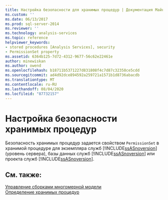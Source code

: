```yaml
---
title: Настройка безопасности для хранимых процедур | Документация Майкрософт
ms.custom: ''
ms.date: 06/13/2017
ms.prod: sql-server-2014
ms.reviewer: ''
ms.technology: analysis-services
ms.topic: reference
helpviewer_keywords:
- stored procedures [Analysis Services], security
- PermissionSet property
ms.assetid: 6364b125-7d72-4312-9677-56c62e22461e
author: minewiskan
ms.author: owend
ms.openlocfilehash: b18711b5371227d831808f4c7d87c32358ce5cdd
ms.sourcegitcommit: ad4d92dce894592a259721a1571b1d8736abacdb
ms.translationtype: MT
ms.contentlocale: ru-RU
ms.lasthandoff: 08/04/2020
ms.locfileid: "87732157"
---
```

# <a name="setting-security-for-stored-procedures"></a>Настройка безопасности хранимых процедур
  Безопасность хранимых процедур задается свойством `PermissionSet` в хранимой процедуре для экземпляра служб [!INCLUDE[ssASnoversion](../../includes/ssasnoversion-md.md)] (уровень сервера), базы данных служб [!INCLUDE[ssASnoversion](../../includes/ssasnoversion-md.md)] или проекта служб [!INCLUDE[ssASnoversion](../../includes/ssasnoversion-md.md)].  
  
## <a name="see-also"></a>См. также:  
 [Управление сборками многомерной модели](../multidimensional-models/multidimensional-model-assemblies-management.md)   
 [Определение хранимых процедур](../multidimensional-models-extending-olap-stored-procedures/defining-stored-procedures.md)  
  
  
